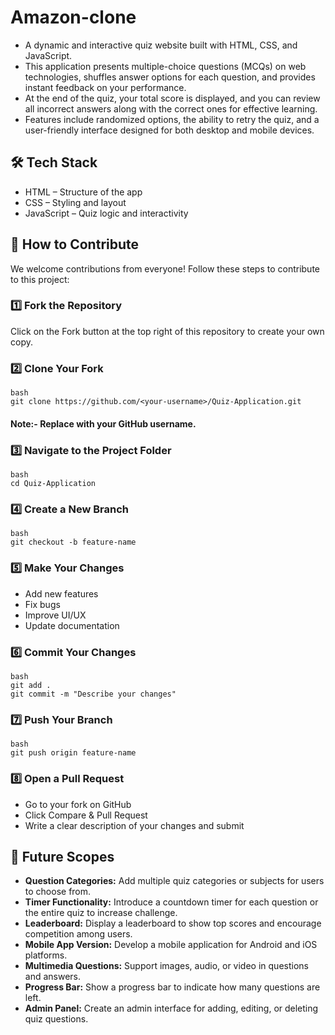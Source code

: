# Amazon-clone

- A dynamic and interactive quiz website built with HTML, CSS, and JavaScript. 
- This application presents multiple-choice questions (MCQs) on web technologies, shuffles answer options for each question, and provides instant feedback on your performance.
- At the end of the quiz, your total score is displayed, and you can review all incorrect answers along with the correct ones for effective learning.
- Features include randomized options, the ability to retry the quiz, and a user-friendly interface designed for both desktop and mobile devices.


## 🛠️ Tech Stack

- HTML – Structure of the app
- CSS – Styling and layout
- JavaScript – Quiz logic and interactivity
  
## 🤝 How to Contribute
We welcome contributions from everyone! Follow these steps to contribute to this project:

### 1️⃣ Fork the Repository
Click on the Fork button at the top right of this repository to create your own copy.

### 2️⃣ Clone Your Fork
```
bash
git clone https://github.com/<your-username>/Quiz-Application.git

```
#### Note:- Replace <your-username> with your GitHub username.
### 3️⃣ Navigate to the Project Folder
```
bash
cd Quiz-Application

```
### 4️⃣ Create a New Branch
```
bash
git checkout -b feature-name

```

### 5️⃣ Make Your Changes
- Add new features
- Fix bugs
- Improve UI/UX
- Update documentation

### 6️⃣ Commit Your Changes
```
bash
git add .
git commit -m "Describe your changes"

```
### 7️⃣ Push Your Branch
```
bash
git push origin feature-name

```
### 8️⃣ Open a Pull Request
- Go to your fork on GitHub
- Click Compare & Pull Request
- Write a clear description of your changes and submit

## 🔮 Future Scopes

- **Question Categories:**  Add multiple quiz categories or subjects for users to choose from.
- **Timer Functionality:**  Introduce a countdown timer for each question or the entire quiz to increase challenge.
- **Leaderboard:**  Display a leaderboard to show top scores and encourage competition among users.
- **Mobile App Version:**  Develop a mobile application for Android and iOS platforms.
- **Multimedia Questions:**  Support images, audio, or video in questions and answers.
- **Progress Bar:**  Show a progress bar to indicate how many questions are left.
- **Admin Panel:**  Create an admin interface for adding, editing, or deleting quiz questions.

